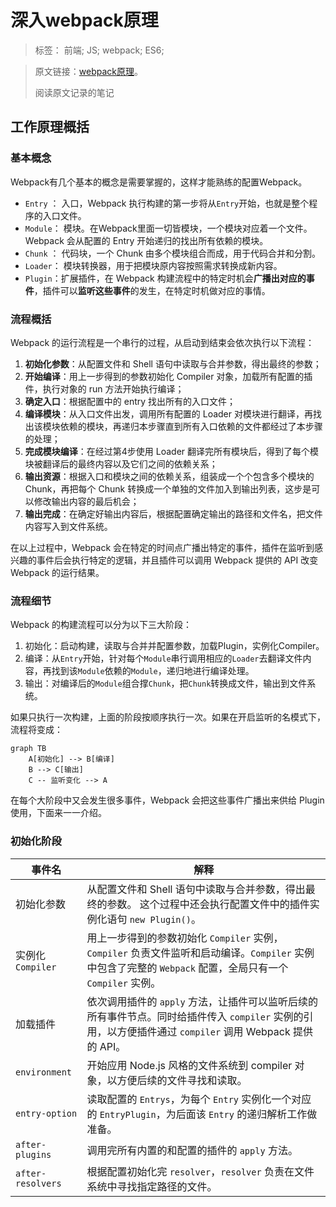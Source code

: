 # 深入webpack原理

> 标签：  前端; JS; webpack; ES6;



> 原文链接：[webpack原理](https://link.juejin.im/?target=http%3A%2F%2Fwebpack.wuhaolin.cn%2F5%25E5%258E%259F%25E7%2590%2586%2F)。
>
> 阅读原文记录的笔记



## 工作原理概括

### 基本概念

Webpack有几个基本的概念是需要掌握的，这样才能熟练的配置Webpack。

* `Entry` ： 入口，Webpack 执行构建的第一步将从`Entry`开始，也就是整个程序的入口文件。
* `Module`： 模块。在Webpack里面一切皆模块，一个模块对应着一个文件。Webpack 会从配置的 Entry 开始递归的找出所有依赖的模块。
* `Chunk` ： 代码块，一个 Chunk 由多个模块组合而成，用于代码合并和分割。
* `Loader`： 模块转换器，用于把模块原内容按照需求转换成新内容。
* `Plugin`：扩展插件，在 Webpack 构建流程中的特定时机会**广播出对应的事件**，插件可以**监听这些事件**的发生，在特定时机做对应的事情。

### 流程概括

Webpack 的运行流程是一个串行的过程，从启动到结束会依次执行以下流程：

1. **初始化参数**：从配置文件和 Shell 语句中读取与合并参数，得出最终的参数；
2. **开始编译**：用上一步得到的参数初始化 Compiler 对象，加载所有配置的插件，执行对象的 run 方法开始执行编译；
3. **确定入口**：根据配置中的 entry 找出所有的入口文件；
4. **编译模块**：从入口文件出发，调用所有配置的 Loader 对模块进行翻译，再找出该模块依赖的模块，再递归本步骤直到所有入口依赖的文件都经过了本步骤的处理；
5. **完成模块编译**：在经过第4步使用 Loader 翻译完所有模块后，得到了每个模块被翻译后的最终内容以及它们之间的依赖关系；
6. **输出资源**：根据入口和模块之间的依赖关系，组装成一个个包含多个模块的 Chunk，再把每个 Chunk 转换成一个单独的文件加入到输出列表，这步是可以修改输出内容的最后机会；
7. **输出完成**：在确定好输出内容后，根据配置确定输出的路径和文件名，把文件内容写入到文件系统。

在以上过程中，Webpack 会在特定的时间点广播出特定的事件，插件在监听到感兴趣的事件后会执行特定的逻辑，并且插件可以调用 Webpack 提供的 API 改变 Webpack 的运行结果。

### 流程细节

Webpack 的构建流程可以分为以下三大阶段：

1. 初始化：启动构建，读取与合并并配置参数，加载Plugin，实例化Compiler。
2. 编译：从`Entry`开始，针对每个`Module`串行调用相应的`Loader`去翻译文件内容，再找到该`Module`依赖的`Module`，递归地进行编译处理。
3. 输出：对编译后的`Module`组合撑`Chunk`，把`Chunk`转换成文件，输出到文件系统。



如果只执行一次构建，上面的阶段按顺序执行一次。如果在开启监听的名模式下，流程将变成：

```mermaid
graph TB
	A[初始化] --> B[编译]
	B --> C[输出]
	C -- 监听变化 --> A
```

在每个大阶段中又会发生很多事件，Webpack 会把这些事件广播出来供给 Plugin 使用，下面来一一介绍。

### 初始化阶段

| 事件名            | 解释                                                         |
| ----------------- | ------------------------------------------------------------ |
| 初始化参数        | 从配置文件和 Shell 语句中读取与合并参数，得出最终的参数。 这个过程中还会执行配置文件中的插件实例化语句 `new Plugin()`。 |
| 实例化 `Compiler` | 用上一步得到的参数初始化 `Compiler` 实例，`Compiler` 负责文件监听和启动编译。`Compiler` 实例中包含了完整的 `Webpack` 配置，全局只有一个 `Compiler` 实例。 |
| 加载插件          | 依次调用插件的 `apply` 方法，让插件可以监听后续的所有事件节点。同时给插件传入 `compiler` 实例的引用，以方便插件通过 `compiler` 调用 Webpack 提供的 API。 |
| `environment`     | 开始应用 Node.js 风格的文件系统到 compiler 对象，以方便后续的文件寻找和读取。 |
| `entry-option`    | 读取配置的 `Entrys`，为每个 `Entry` 实例化一个对应的 `EntryPlugin`，为后面该 `Entry` 的递归解析工作做准备。 |
| `after-plugins`   | 调用完所有内置的和配置的插件的 `apply` 方法。                |
| `after-resolvers` | 根据配置初始化完 `resolver`，`resolver` 负责在文件系统中寻找指定路径的文件。 |

